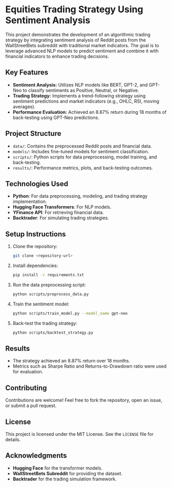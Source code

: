 # Equities Trading Strategy Using Sentiment Analysis

This project demonstrates the development of an algorithmic trading strategy by integrating sentiment analysis of Reddit posts from the WallStreetBets subreddit with traditional market indicators. The goal is to leverage advanced NLP models to predict sentiment and combine it with financial indicators to enhance trading decisions.

## Key Features
- **Sentiment Analysis:** Utilizes NLP models like BERT, GPT-2, and GPT-Neo to classify sentiments as Positive, Neutral, or Negative.
- **Trading Strategy:** Implements a trend-following strategy using sentiment predictions and market indicators (e.g., OHLC, RSI, moving averages).
- **Performance Evaluation:** Achieved an 8.87% return during 18 months of back-testing using GPT-Neo predictions.

## Project Structure
- `data/`: Contains the preprocessed Reddit posts and financial data.
- `models/`: Includes fine-tuned models for sentiment classification.
- `scripts/`: Python scripts for data preprocessing, model training, and back-testing.
- `results/`: Performance metrics, plots, and back-testing outcomes.

## Technologies Used
- **Python**: For data preprocessing, modeling, and trading strategy implementation.
- **Hugging Face Transformers**: For NLP models.
- **YFinance API**: For retrieving financial data.
- **Backtrader**: For simulating trading strategies.

## Setup Instructions
1. Clone the repository:
   ```bash
   git clone <repository-url>
   ```
2. Install dependencies:
   ```bash
   pip install -r requirements.txt
   ```
3. Run the data preprocessing script:
   ```bash
   python scripts/preprocess_data.py
   ```
4. Train the sentiment model:
   ```bash
   python scripts/train_model.py --model_name gpt-neo
   ```
5. Back-test the trading strategy:
   ```bash
   python scripts/backtest_strategy.py
   ```

## Results
- The strategy achieved an 8.87% return over 18 months.
- Metrics such as Sharpe Ratio and Returns-to-Drawdown ratio were used for evaluation.

## Contributing
Contributions are welcome! Feel free to fork the repository, open an issue, or submit a pull request.

## License
This project is licensed under the MIT License. See the `LICENSE` file for details.

## Acknowledgments
- **Hugging Face** for the transformer models.
- **WallStreetBets Subreddit** for providing the dataset.
- **Backtrader** for the trading simulation framework.
